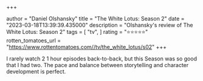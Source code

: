 +++

author = "Daniel Olshansky"
title = "The White Lotus: Season 2"
date = "2023-03-18T13:39:39.435000"
description = "Olshansky's review of The White Lotus: Season 2"
tags = [
    "tv",
]
rating = "⭐⭐⭐⭐⭐"
rotten_tomatoes_url = "https://www.rottentomatoes.com//tv/the_white_lotus/s02"
+++

I rarely watch 2 1 hour episodes back-to-back, but this Season was so good that I had two. The pace and balance between storytelling and character development is perfect.

